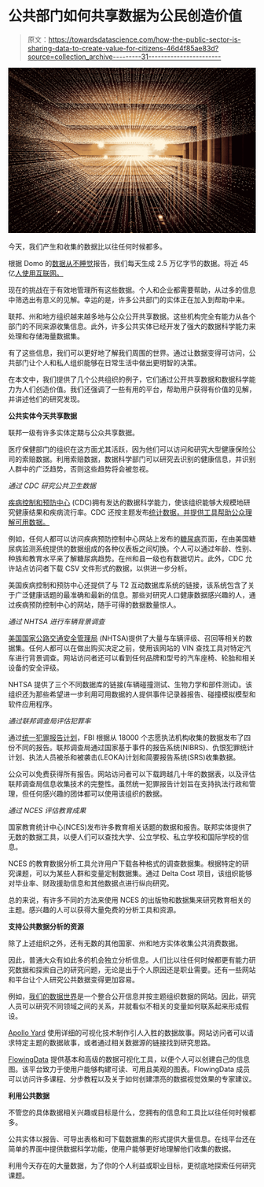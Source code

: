 # 公共部门如何共享数据为公民创造价值

> 原文：<https://towardsdatascience.com/how-the-public-sector-is-sharing-data-to-create-value-for-citizens-46d4f85ae83d?source=collection_archive---------31----------------------->

![](img/8b7327f28f8ad54ab894721941e065ff.png)

今天，我们产生和收集的数据比以往任何时候都多。

根据 Domo 的[数据从不睡觉](https://www.domo.com/learn/data-never-sleeps-5?aid=ogsm072517_1&sf100871281=1)报告，我们每天生成 2.5 万亿字节的数据。将近 45 亿[人使用互联网。](https://www.statista.com/statistics/617136/digital-population-worldwide/%23:~:targetText=How%2520many%2520people%2520use%2520the,percent%2520of%2520the%2520global%2520population.)

现在的挑战在于有效地管理所有这些数据。个人和企业都需要帮助，从过多的信息中筛选出有意义的见解。幸运的是，许多公共部门的实体正在加入到帮助中来。

联邦、州和地方组织越来越多地与公众公开共享数据。这些机构完全有能力从各个部门的不同来源收集信息。此外，许多公共实体已经开发了强大的数据科学能力来处理和存储海量数据集。

有了这些信息，我们可以更好地了解我们周围的世界。通过让数据变得可访问，公共部门让个人和私人组织能够在日常生活中做出更明智的决策。

在本文中，我们提供了几个公共组织的例子，它们通过公开共享数据和数据科学能力为人们创造价值。我们还强调了一些有用的平台，帮助用户获得有价值的见解，并讲述他们的研究发现。

**公共实体今天共享数据**

联邦一级有许多实体定期与公众共享数据。

医疗保健部门的组织在这方面尤其活跃，因为他们可以访问和研究大型健康保险公司的索赔数据。利用索赔数据，数据科学部门可以研究去识别的健康信息，并识别人群中的广泛趋势，否则这些趋势将会被忽视。

*通过 CDC 研究公共卫生数据*

[疾病控制和预防中心](https://www.cdc.gov/) (CDC)拥有发达的数据科学能力，使该组织能够大规模地研究健康结果和疾病流行率。CDC 还按主题发布[统计数据，并提供工具帮助公众理解可用数据。](https://www.cdc.gov/DataStatistics/)

例如，任何人都可以访问疾病预防控制中心网站上发布的[糖尿病](https://gis.cdc.gov/grasp/diabetes/DiabetesAtlas.html)页面，在由美国糖尿病监测系统提供的数据组成的各种仪表板之间切换。个人可以通过年龄、性别、种族和教育水平来了解糖尿病趋势。在州和县一级也有数据切片。此外，CDC 允许站点访问者下载 CSV 文件形式的数据，以供进一步分析。

美国疾病控制和预防中心还提供了与 T2 互动数据库系统的链接，该系统包含了关于广泛健康话题的最准确和最新的信息。那些对研究人口健康数据感兴趣的人，通过疾病预防控制中心的网站，随手可得的数据数量惊人。

*通过 NHTSA 进行车辆背景调查*

[美国国家公路交通安全管理局](https://www.nhtsa.gov/) (NHTSA)提供了大量与车辆评级、召回等相关的数据集。任何人都可以在做出购买决定之前，使用该网站的 VIN 查找工具对特定汽车进行背景调查。网站访问者还可以看到任何品牌和型号的汽车座椅、轮胎和相关设备的安全评级。

NHTSA 提供了三个不同数据库的链接(车辆碰撞测试、生物力学和部件测试)。该组织还为那些希望进一步利用可用数据的人提供事件记录器报告、碰撞模拟模型和软件应用程序。

*通过联邦调查局评估犯罪率*

通过[统一犯罪报告计划](https://www.fbi.gov/services/cjis/ucr)，FBI 根据从 18000 个志愿执法机构收集的数据发布了四份不同的报告。联邦调查局通过国家基于事件的报告系统(NIBRS)、仇恨犯罪统计计划、执法人员被杀和被袭击(LEOKA)计划和简要报告系统(SRS)收集数据。

公众可以免费获得所有报告。网站访问者可以下载跨越几十年的数据表，以及评估联邦调查局信息收集技术的完整性。虽然统一犯罪报告计划旨在支持执法行政和管理，但任何感兴趣的团体都可以使用该组织的数据。

*通过 NCES 评估教育成果*

国家教育统计中心(NCES)发布许多教育相关话题的数据和报告。联邦实体提供了无数的数据工具，以便人们可以查找大学、公立学校、私立学校和国际学校的信息。

NCES 的教育数据分析工具允许用户下载各种格式的调查数据集。根据特定的研究课题，可以为某些人群和变量定制数据集。通过 Delta Cost 项目，该组织能够对毕业率、财政援助信息和其他数据点进行纵向研究。

总的来说，有许多不同的方法来使用 NCES 的出版物和数据集来研究教育相关的主题。感兴趣的人可以获得大量免费的分析工具和资源。

**支持公共数据分析的资源**

除了上述组织之外，还有无数的其他国家、州和地方实体收集公共消费数据。

因此，普通大众有如此多的机会独立分析信息。人们比以往任何时候都更有能力研究数据和探索自己的研究问题，无论是出于个人原因还是职业需要。还有一些网站和平台让个人研究公共数据变得更加容易。

例如，[我们的数据世界](https://ourworldindata.org/)是一个整合公开信息并按主题组织数据的网站。因此，研究人员可以研究不同领域之间的关系，并就看似不相关的变量如何联系起来形成假设。

[Apollo Yard](https://www.apolloyard.com/) 使用详细的可视化技术制作引人入胜的数据故事。网站访问者可以请求特定主题的数据故事，或者通过相关数据源的链接找到研究思路。

[FlowingData](https://flowingdata.com/) 提供基本和高级的数据可视化工具，以便个人可以创建自己的信息图。该平台致力于使用户能够构建可读、可用且美观的图表。FlowingData 成员可以访问许多课程、分步教程以及关于如何创建漂亮的数据视觉效果的专家建议。

**利用公共数据**

不管您的具体数据相关兴趣或目标是什么，您拥有的信息和工具比以往任何时候都多。

公共实体以报告、可导出表格和可下载数据集的形式提供大量信息。在线平台还在简单的界面中提供数据科学功能，使用户能够更好地理解他们收集的数据。

利用今天存在的大量数据，为了你的个人利益或职业目标，更彻底地探索任何研究课题。